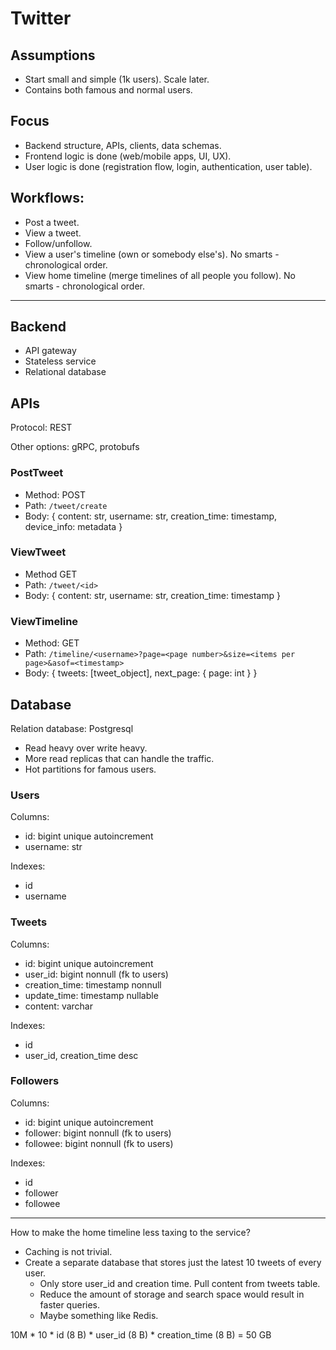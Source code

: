 # Twitter

## Assumptions

- Start small and simple (1k users). Scale later.
- Contains both famous and normal users.

## Focus

- Backend structure, APIs, clients, data schemas.
- Frontend logic is done (web/mobile apps, UI, UX).
- User logic is done (registration flow, login, authentication, user table).

## Workflows:

- Post a tweet.
- View a tweet.
- Follow/unfollow.
- View a user's timeline (own or somebody else's). No smarts - chronological order.
- View home timeline (merge timelines of all people you follow). No smarts - chronological order.

---

## Backend

- API gateway
- Stateless service
- Relational database

## APIs

Protocol: REST

Other options: gRPC, protobufs

### PostTweet

- Method: POST
- Path: `/tweet/create`
- Body: {
    content: str,
    username: str,
    creation_time: timestamp,
    device_info: metadata
}

### ViewTweet

- Method GET
- Path: `/tweet/<id>`
- Body: {
    content: str,
    username: str,
    creation_time: timestamp
}

### ViewTimeline

- Method: GET
- Path: `/timeline/<username>?page=<page number>&size=<items per page>&asof=<timestamp>`
- Body: {
    tweets: [tweet_object],
    next_page: {
        page: int
    }
}

## Database

Relation database: Postgresql

- Read heavy over write heavy.
- More read replicas that can handle the traffic.
- Hot partitions for famous users.

### Users

Columns:
- id: bigint unique autoincrement
- username: str

Indexes:
- id
- username

### Tweets

Columns:
- id: bigint unique autoincrement
- user_id: bigint nonnull (fk to users)
- creation_time: timestamp nonnull
- update_time: timestamp nullable
- content: varchar

Indexes:
- id
- user_id, creation_time desc

### Followers

Columns:
- id: bigint unique autoincrement
- follower: bigint nonnull (fk to users)
- followee: bigint nonnull (fk to users)

Indexes:
- id
- follower
- followee

---

How to make the home timeline less taxing to the service?
- Caching is not trivial.
- Create a separate database that stores just the latest 10 tweets of every user.
    - Only store user_id and creation time. Pull content from tweets table.
    - Reduce the amount of storage and search space would result in faster queries.
    - Maybe something like Redis.

10M * 10 * id (8 B) * user_id (8 B) * creation_time (8 B) = 50 GB
